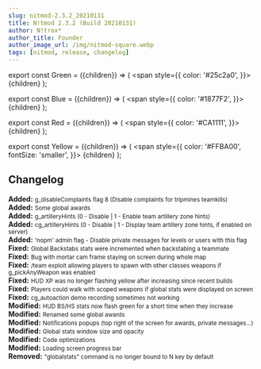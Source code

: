 ```yaml
---
slug: nitmod-2.3.2_20210131
title: N!tmod 2.3.2 (Build 20210131)
author: N!trox*
author_title: Founder
author_image_url: /img/nitmod-square.webp
tags: [nitmod, release, changelog]
---
```


export const Green = ({children}) => (
  <span
    style={{
      color: '#25c2a0',
    }}>
    {children}
  </span>
);

export const Blue = ({children}) => (
  <span
    style={{
      color: '#1877F2',
    }}>
    {children}
  </span>
);

export const Red = ({children}) => (
  <span
    style={{
      color: '#CA1111',
    }}>
    {children}
  </span>
);

export const Yellow = ({children}) => (
  <span
    style={{
      color: '#FFBA00',
      fontSize: 'smaller',
    }}>
    {children}
  </span>
);

## Changelog
**<Green>Added:</Green>** <small>g_disableComplaints flag 8 (Disable complaints for tripmines teamkills)</small>  
**<Green>Added:</Green>** <small>Some global awards</small>  
**<Green>Added:</Green>** <small>g_artilleryHints (0 - Disable | 1 - Enable team artillery zone hints)</small>  
**<Green>Added:</Green>** <small>cg_artilleryHints (0 - Disable | 1 - Display team artillery zone hints, if enabled on server)</small>  
**<Green>Added:</Green>** <small>'nopm' admin flag - Disable private messages for levels or users with this flag</small>  
**<Blue>Fixed:</Blue>** <small>Global Backstabs stats were incremented when backstabing a teammate</small>  
**<Blue>Fixed:</Blue>** <small>Bug with mortar cam frame staying on screen during whole map</small>  
**<Blue>Fixed:</Blue>** <small>/team exploit allowing players to spawn with other classes weapons if g_pickAnyWeapon was enabled</small>  
**<Blue>Fixed:</Blue>** <small>HUD XP was no longer flashing yellow after increasing since recent builds</small>  
**<Blue>Fixed:</Blue>** <small>Players could walk with scoped weapons if global stats were displayed on screen</small>  
**<Blue>Fixed:</Blue>** <small>cg_autoaction demo recording sometimes not working</small>  
**<Yellow>Modified:</Yellow>** <small>HUD BS/HS stats now flash green for a short time when they increase</small>  
**<Yellow>Modified:</Yellow>** <small>Renamed some global awards</small>  
**<Yellow>Modified:</Yellow>** <small>Notifications popups (top right of the screen for awards, private messages...)</small>  
**<Yellow>Modified:</Yellow>** <small>Global stats window size and opacity</small>  
**<Yellow>Modified:</Yellow>** <small>Code optimizations</small>  
**<Yellow>Modified:</Yellow>** <small>Loading screen progress bar</small>  
**<Red>Removed:</Red>** <small>"globalstats" command is no longer bound to N key by default</small>  
